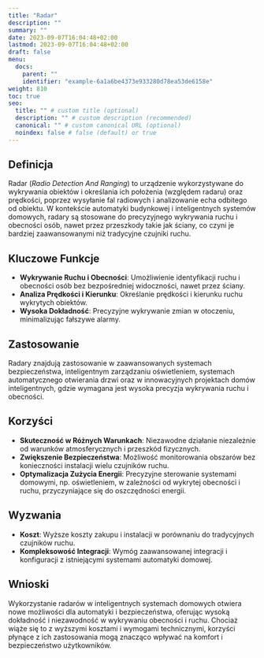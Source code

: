 ```yaml
---
title: "Radar"
description: ""
summary: ""
date: 2023-09-07T16:04:48+02:00
lastmod: 2023-09-07T16:04:48+02:00
draft: false
menu:
  docs:
    parent: ""
    identifier: "example-6a1a6be4373e933280d78ea53de6158e"
weight: 810
toc: true
seo:
  title: "" # custom title (optional)
  description: "" # custom description (recommended)
  canonical: "" # custom canonical URL (optional)
  noindex: false # false (default) or true
---
```


## Definicja

Radar (*Radio Detection And Ranging*) to urządzenie wykorzystywane do wykrywania obiektów i określania ich położenia (względem radaru) oraz prędkości, poprzez wysyłanie fal radiowych i analizowanie echa odbitego od obiektu. W kontekście automatyki budynkowej i inteligentnych systemów domowych, radary są stosowane do precyzyjnego wykrywania ruchu i obecności osób, nawet przez przeszkody takie jak ściany, co czyni je bardziej zaawansowanymi niż tradycyjne czujniki ruchu.

## Kluczowe Funkcje

- **Wykrywanie Ruchu i Obecności**: Umożliwienie identyfikacji ruchu i obecności osób bez bezpośredniej widoczności, nawet przez ściany.
- **Analiza Prędkości i Kierunku**: Określanie prędkości i kierunku ruchu wykrytych obiektów.
- **Wysoka Dokładność**: Precyzyjne wykrywanie zmian w otoczeniu, minimalizując fałszywe alarmy.

## Zastosowanie

Radary znajdują zastosowanie w zaawansowanych systemach bezpieczeństwa, inteligentnym zarządzaniu oświetleniem, systemach automatycznego otwierania drzwi oraz w innowacyjnych projektach domów inteligentnych, gdzie wymagana jest wysoka precyzja wykrywania ruchu i obecności.

## Korzyści

- **Skuteczność w Różnych Warunkach**: Niezawodne działanie niezależnie od warunków atmosferycznych i przeszkód fizycznych.
- **Zwiększenie Bezpieczeństwa**: Możliwość monitorowania obszarów bez konieczności instalacji wielu czujników ruchu.
- **Optymalizacja Zużycia Energii**: Precyzyjne sterowanie systemami domowymi, np. oświetleniem, w zależności od wykrytej obecności i ruchu, przyczyniające się do oszczędności energii.

## Wyzwania

- **Koszt**: Wyższe koszty zakupu i instalacji w porównaniu do tradycyjnych czujników ruchu.
- **Kompleksowość Integracji**: Wymóg zaawansowanej integracji i konfiguracji z istniejącymi systemami automatyki domowej.

## Wnioski

Wykorzystanie radarów w inteligentnych systemach domowych otwiera nowe możliwości dla automatyki i bezpieczeństwa, oferując wysoką dokładność i niezawodność w wykrywaniu obecności i ruchu. Chociaż wiąże się to z wyższymi kosztami i wymogami technicznymi, korzyści płynące z ich zastosowania mogą znacząco wpływać na komfort i bezpieczeństwo użytkowników.
